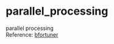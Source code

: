 # parallel_processing
 parallel processing<br>
Reference: [bfortuner](https://github.com/bfortuner/ml-study/blob/master/multitasking_python.ipynb)
